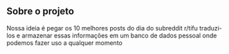 ## Sobre o projeto

Nossa ideia é pegar os 10 melhores posts do dia do subreddit r/tifu traduzi-los e armazenar essas informações em um banco de dados pessoal onde podemos fazer uso a qualquer momento
